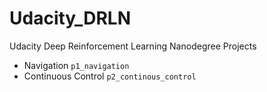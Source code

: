 # Udacity_DRLN
Udacity Deep Reinforcement Learning Nanodegree Projects

 - Navigation `p1_navigation`
 - Continuous Control `p2_continous_control`
